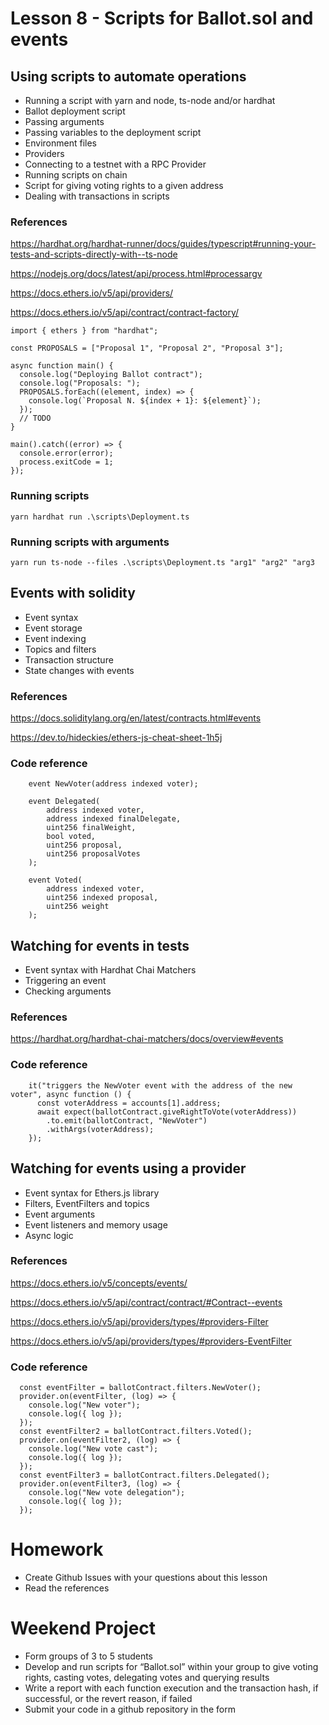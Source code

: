 # Lesson 8 - Scripts for Ballot.sol and events
## Using scripts to automate operations
* Running a script with yarn and node, ts-node and/or hardhat
* Ballot deployment  script
* Passing arguments
* Passing variables to the deployment script
* Environment files
* Providers
* Connecting to a testnet with a RPC Provider
* Running scripts on chain
* Script for giving voting rights to a given address
* Dealing with transactions in scripts
### References
https://hardhat.org/hardhat-runner/docs/guides/typescript#running-your-tests-and-scripts-directly-with--ts-node

https://nodejs.org/docs/latest/api/process.html#processargv

https://docs.ethers.io/v5/api/providers/

https://docs.ethers.io/v5/api/contract/contract-factory/

<pre><code>import { ethers } from "hardhat";

const PROPOSALS = ["Proposal 1", "Proposal 2", "Proposal 3"];

async function main() {
  console.log("Deploying Ballot contract");
  console.log("Proposals: ");
  PROPOSALS.forEach((element, index) => {
    console.log(`Proposal N. ${index + 1}: ${element}`);
  });
  // TODO
}

main().catch((error) => {
  console.error(error);
  process.exitCode = 1;
});</code></pre>
### Running scripts
```
yarn hardhat run .\scripts\Deployment.ts
```
### Running scripts with arguments
```
yarn run ts-node --files .\scripts\Deployment.ts "arg1" "arg2" "arg3
```

## Events with solidity
* Event syntax
* Event storage
* Event indexing
* Topics and filters
* Transaction structure
* State changes with events
### References
https://docs.soliditylang.org/en/latest/contracts.html#events

https://dev.to/hideckies/ethers-js-cheat-sheet-1h5j
### Code reference
<pre><code>    event NewVoter(address indexed voter);

    event Delegated(
        address indexed voter,
        address indexed finalDelegate,
        uint256 finalWeight,
        bool voted,
        uint256 proposal,
        uint256 proposalVotes
    );

    event Voted(
        address indexed voter,
        uint256 indexed proposal,
        uint256 weight
    );
</code></pre>
## Watching for events in tests
* Event syntax with Hardhat Chai Matchers
* Triggering an event
* Checking arguments
### References
https://hardhat.org/hardhat-chai-matchers/docs/overview#events
### Code reference

<pre><code>    it("triggers the NewVoter event with the address of the new voter", async function () {
      const voterAddress = accounts[1].address;
      await expect(ballotContract.giveRightToVote(voterAddress))
        .to.emit(ballotContract, "NewVoter")
        .withArgs(voterAddress);
    });
</code></pre>

## Watching for events using a provider
* Event syntax for Ethers.js library
* Filters, EventFilters and topics
* Event arguments
* Event listeners and memory usage
* Async logic

### References
https://docs.ethers.io/v5/concepts/events/

https://docs.ethers.io/v5/api/contract/contract/#Contract--events

https://docs.ethers.io/v5/api/providers/types/#providers-Filter

https://docs.ethers.io/v5/api/providers/types/#providers-EventFilter

### Code reference

<pre><code>  const eventFilter = ballotContract.filters.NewVoter();
  provider.on(eventFilter, (log) => {
    console.log("New voter");
    console.log({ log });
  });
  const eventFilter2 = ballotContract.filters.Voted();
  provider.on(eventFilter2, (log) => {
    console.log("New vote cast");
    console.log({ log });
  });
  const eventFilter3 = ballotContract.filters.Delegated();
  provider.on(eventFilter3, (log) => {
    console.log("New vote delegation");
    console.log({ log });
  });
</code></pre>

# Homework
* Create Github Issues with your questions about this lesson
* Read the references

# Weekend Project
* Form groups of 3 to 5 students
* Develop and run scripts for “Ballot.sol” within your group to give voting rights, casting votes, delegating votes and querying results
* Write a report with each function execution and the transaction hash, if successful, or the revert reason, if failed
* Submit your code in a github repository in the form